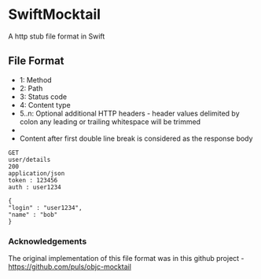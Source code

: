 # SwiftMocktail

A http stub file format in Swift

## File Format

- 1: Method
- 2: Path
- 3: Status code
- 4: Content type
- 5..n:  Optional additional HTTP headers - header values delimited by colon any leading or trailing whitespace will be trimmed
- 
- Content after first double line break is considered as the response body

```
GET
user/details
200
application/json
token : 123456
auth : user1234

{
"login" : "user1234",
"name" : "bob"
}
```

### Acknowledgements

The original implementation of this file format was in this github project - https://github.com/puls/objc-mocktail
